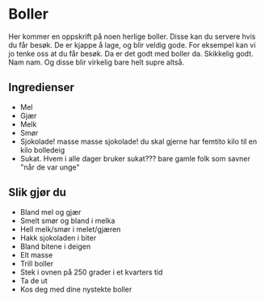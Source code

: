 # Boller

Her kommer en oppskrift på noen herlige boller. Disse kan du servere hvis du får besøk. De er kjappe å lage, og blir veldig gode. For eksempel kan vi jo tenke oss at du får besøk. Da er det godt med boller da. Skikkelig godt. Nam nam. Og disse blir virkelig bare helt supre altså.

## Ingredienser

- Mel
- Gjær
- Melk
- Smør
- Sjokolade! masse masse sjokolade! du skal gjerne har femtito kilo til en kilo bolledeig
- Sukat. Hvem i alle dager bruker sukat??? bare gamle folk som savner "når de var unge"

## Slik gjør du

- Bland mel og gjær
- Smelt smør og bland i melka
- Hell melk/smør i melet/gjæren
- Hakk sjokoladen i biter
- Bland bitene i deigen
- Elt masse
- Trill boller
- Stek i ovnen på 250 grader i et kvarters tid
- Ta de ut
- Kos deg med dine nystekte boller